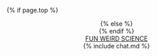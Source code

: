 <style>
  {% include header.css %}
</style>
{% if page.top %}
  <header id = 'header'>
{% else %}
  <header>
{% endif %}
  <div class = 'menu-bar'>
      <span class = 'bar'></span>
      <span class = 'bar'></span>
      <span class = 'bar'></span>
    </div>
  <nav class = 'nav-menu'>
    <a href="{{ "/" | relative_url}}" class = 'nav-brand '>
    FUN WEIRD SCIENCE
    </a>
  </nav>
  {% include chat.md %}
</header>
